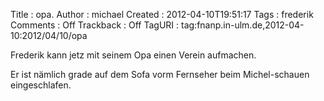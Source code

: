 Title     : opa.
Author    : michael
Created   : 2012-04-10T19:51:17
Tags      : frederik
Comments  : Off
Trackback : Off
TagURI    : tag:fnanp.in-ulm.de,2012-04-10:2012/04/10/opa

Frederik kann jetz mit seinem Opa einen Verein aufmachen.

Er ist nämlich grade auf dem Sofa vorm Fernseher beim Michel-schauen
eingeschlafen.
